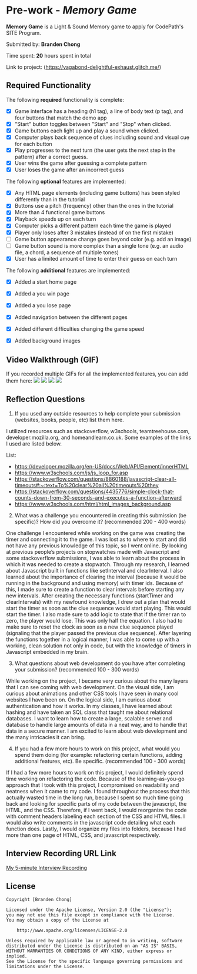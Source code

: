# Pre-work - *Memory Game*

**Memory Game** is a Light & Sound Memory game to apply for CodePath's SITE Program. 

Submitted by: **Branden Chong**

Time spent: **20** hours spent in total

Link to project: (https://vagabond-delightful-exhaust.glitch.me/)

## Required Functionality

The following **required** functionality is complete:

* [x] Game interface has a heading (h1 tag), a line of body text (p tag), and four buttons that match the demo app
* [x] "Start" button toggles between "Start" and "Stop" when clicked. 
* [x] Game buttons each light up and play a sound when clicked. 
* [x] Computer plays back sequence of clues including sound and visual cue for each button
* [x] Play progresses to the next turn (the user gets the next step in the pattern) after a correct guess. 
* [x] User wins the game after guessing a complete pattern
* [x] User loses the game after an incorrect guess

The following **optional** features are implemented:

* [x] Any HTML page elements (including game buttons) has been styled differently than in the tutorial
* [x] Buttons use a pitch (frequency) other than the ones in the tutorial
* [x] More than 4 functional game buttons
* [x] Playback speeds up on each turn
* [x] Computer picks a different pattern each time the game is played
* [x] Player only loses after 3 mistakes (instead of on the first mistake)
* [ ] Game button appearance change goes beyond color (e.g. add an image)
* [ ] Game button sound is more complex than a single tone (e.g. an audio file, a chord, a sequence of multiple tones)
* [x] User has a limited amount of time to enter their guess on each turn

The following **additional** features are implemented:

- [x] Added a start home page
- [x] Added a you win page
- [x] Added a you lose page
- [x] Added navigation between the different pages
- [x] Added different difficulties changing the game speed
- [x] Added background images


## Video Walkthrough (GIF)

If you recorded multiple GIFs for all the implemented features, you can add them here:
![](gif1-link-here)
![](gif2-link-here)
![](gif3-link-here)
![](gif4-link-here)

## Reflection Questions
1. If you used any outside resources to help complete your submission (websites, books, people, etc) list them here. 

I utilized resources such as stackoverflow, w3schools, teamtreehouse.com, developer.mozilla.org, and homeandlearn.co.uk. Some examples of the links I used are listed below. 

List:
- https://developer.mozilla.org/en-US/docs/Web/API/Element/innerHTML
- https://www.w3schools.com/js/js_loop_for.asp
- https://stackoverflow.com/questions/8860188/javascript-clear-all-timeouts#:~:text=To%20clear%20all%20timeouts%20they
- https://stackoverflow.com/questions/4435776/simple-clock-that-counts-down-from-30-seconds-and-executes-a-function-afterward
- https://www.w3schools.com/html/html_images_background.asp


2. What was a challenge you encountered in creating this submission (be specific)? How did you overcome it? (recommended 200 - 400 words) 

One challenge I encountered while working on the game was creating the timer and connecting it to the game. I was lost as to where to start and did not have any previous knowledge of this topic, so I went online. By looking at previous people’s projects on stopwatches made with Javascript and some stackoverflow submissions, I was able to learn about the process in which it was needed to create a stopwatch. Through my research, I learned about Javascript built in functions like setInterval and clearInterval. I also learned about the importance of clearing the interval (because it would be running in the background and using memory) with timer ids. Because of this, I made sure to create a function to clear intervals before starting any new intervals. After creating the necessary functions (startTimer and  clearIntervals) with my newfound knowledge, I drew out a plan that would start the timer as soon as the clue sequence would start playing. This would start the timer. I also made sure to add logic to state that if the timer ran to zero, the player would lose. This was only half the equation. I also had to make sure to reset the clock as soon as a new clue sequence played (signaling that the player passed the previous clue sequence). After layering the functions together in a logical manner, I was able to come up with a working, clean solution not only in code, but with the knowledge of timers in Javascript embedded in my brain.


3. What questions about web development do you have after completing your submission? (recommended 100 - 300 words) 

While working on the project, I became very curious about the many layers that I can see coming with web development. On the visual side, I am curious about animations and other CSS tools I have seen in many cool websites I have been on. On the logical side, I am curious about authentication and how it works. In my classes, I have learned about hashing and have taken an SQL class that taught me about relational databases. I want to learn how to create a large, scalable server and database to handle large amounts of data in a neat way, and to handle that data in a secure manner. I am excited to learn about web development and the many intricacies it can bring.

4. If you had a few more hours to work on this project, what would you spend them doing (for example: refactoring certain functions, adding additional features, etc). Be specific. (recommended 100 - 300 words) 

If I had a few more hours to work on this project, I would definitely spend time working on refactoring the code. Because of the learning-as-you-go approach that I took with this project, I compromised on readability and neatness when it came to my code. I found throughout the process that this actually wasted time in the long run, because I spent so much time going back and looking for specific parts of my code between the javascript, the HTML, and the CSS. Therefore, if I went back, I would reorganize the code with comment headers labeling each section of the CSS and  HTML files. I would also write comments in the javascript code detailing what each function does. Lastly, I would organize my files into folders, because I had more than one page of HTML, CSS, and javascript respectively.



## Interview Recording URL Link

[My 5-minute Interview Recording](your-link-here)


## License

    Copyright [Branden Chong]

    Licensed under the Apache License, Version 2.0 (the "License");
    you may not use this file except in compliance with the License.
    You may obtain a copy of the License at

        http://www.apache.org/licenses/LICENSE-2.0

    Unless required by applicable law or agreed to in writing, software
    distributed under the License is distributed on an "AS IS" BASIS,
    WITHOUT WARRANTIES OR CONDITIONS OF ANY KIND, either express or implied.
    See the License for the specific language governing permissions and
    limitations under the License.
